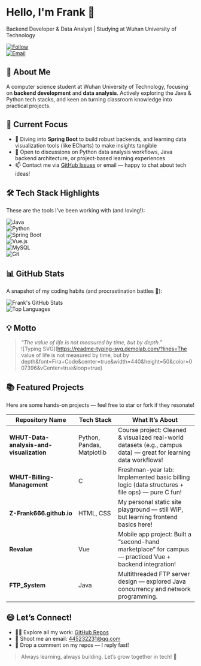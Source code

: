 # Hello, I'm Frank 👋  

Backend Developer & Data Analyst | Studying at Wuhan University of Technology  

[![Follow](https://img.shields.io/github/followers/Z-Frank666?label=Follow&style=social)](https://github.com/Z-Frank666)  
[![Email](https://img.shields.io/badge/Email-445232231%40qq.com-blue)](mailto:445232231@qq.com)  


## 🌟 About Me  
A computer science student at Wuhan University of Technology, focusing on **backend development** and **data analysis**. Actively exploring the Java & Python tech stacks, and keen on turning classroom knowledge into practical projects.  


## 🚀 Current Focus  
- 🌱 Diving into **Spring Boot** to build robust backends, and learning data visualization tools (like ECharts) to make insights tangible  
- 💬 Open to discussions on Python data analysis workflows, Java backend architecture, or project-based learning experiences  
- 📫 Contact me via [GitHub Issues](https://github.com/Z-Frank666/Revalue/issues) or email — happy to chat about tech ideas!  


## 🛠️ Tech Stack Highlights  
These are the tools I’ve been working with (and loving!):  

![Java](https://img.shields.io/badge/-Java-007396?style=flat-square&logo=java)  
![Python](https://img.shields.io/badge/-Python-3776AB?style=flat-square&logo=python)  
![Spring Boot](https://img.shields.io/badge/-Spring%20Boot-6DB33F?style=flat-square&logo=spring-boot)  
![Vue.js](https://img.shields.io/badge/-Vue.js-4FC08D?style=flat-square&logo=vue.js)  
![MySQL](https://img.shields.io/badge/-MySQL-4479A1?style=flat-square&logo=mysql)  
![Git](https://img.shields.io/badge/-Git-F05032?style=flat-square&logo=git)  


## 📊 GitHub Stats  
A snapshot of my coding habits (and procrastination battles 👀):  

![Frank's GitHub Stats](https://github-readme-stats.vercel.app/api?username=Z-Frank666&show_icons=true&theme=transparent&hide_border=true)  
![Top Languages](https://github-readme-stats.vercel.app/api/top-langs/?username=Z-Frank666&layout=compact&theme=tokyonight&hide_border=true)  


## 💡 Motto  
> *“The value of life is not measured by time, but by depth.”*  
![Typing SVG](https://readme-typing-svg.demolab.com/?lines=The value of life is not measured by time, but by depth&font=Fira+Code&center=true&width=440&height=50&color=007396&vCenter=true&loop=true)  


## 📚 Featured Projects  
Here are some hands-on projects — feel free to star or fork if they resonate!  

| Repository Name               | Tech Stack                | What It’s About                                                                 |  
|-------------------------------|---------------------------|---------------------------------------------------------------------------------|  
| **WHUT-Data-analysis-and-visualization** | Python, Pandas, Matplotlib | Course project: Cleaned & visualized real-world datasets (e.g., campus data) — great for learning data workflows! |  
| **WHUT-Billing-Management**   | C                         | Freshman-year lab: Implemented basic billing logic (data structures + file ops) — pure C fun! |  
| **Z-Frank666.github.io**      | HTML, CSS                 | My personal static site playground — still WIP, but learning frontend basics here! |  
| **Revalue**                   | Vue                       | Mobile app project: Built a “second-hand marketplace” for campus — practiced Vue + backend integration! |  
| **FTP_System**                | Java                      | Multithreaded FTP server design — explored Java concurrency and network programming. |  


## 😄 Let’s Connect!  
- 👨‍💻 Explore all my work: [GitHub Repos](https://github.com/Z-Frank666?tab=repositories)  
- 📧 Shoot me an email: [445232231@qq.com](mailto:445232231@qq.com)  
- 💬 Drop a comment on my repos — I reply fast!  


> Always learning, always building. Let’s grow together in tech! 🌱

